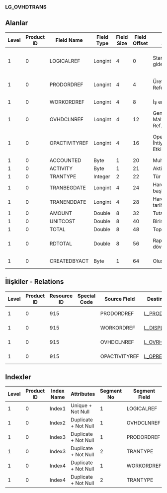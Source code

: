 ### LG_OVHDTRANS

## Alanlar

**Level**|**Product ID**|**Field Name**|**Field Type**|**Field Size**|**Field Offset**|**Türkçe Açıklama**|**Expression**
-----|-----|-----|-----|-----|-----|-----|-----
1|0|LOGICALREF|Longint|4|0|Standart genel gider log. Ref.|Standart OverHead Logical Reference
1|0|PRODORDREF|Longint|4|4|Üretim Emri Referansı|Production Order Reference
1|0|WORKORDREF|Longint|4|8|İş emirleri ref.|Work Ordr Reference
1|0|OVHDCLNREF|Longint|4|12|Genel gider - Malzeme satırı Ref.|Overhead Item Line Reference
1|0|OPACTIVITYREF|Longint|4|16|Operasyon İhtiyaçları Etkinliği Ref.|Operation Requirements Activity Reference
1|0|ACCOUNTED|Byte|1|20|Muhasebeleşmiş|Accounted
1|0|ACTIVITY|Byte|1|21|Aktivite|Activity
1|0|TRANTYPE|Integer|2|22|Tür|Type
1|0|TRANBEGDATE|Longint|4|24|Hareket başlangıç tarihi|Transaction Begin Date
1|0|TRANENDDATE|Longint|4|28|Hareket bitiş tarihi|Transaction End Date
1|0|AMOUNT|Double|8|32|Tutar|Amount
1|0|UNITCOST|Double|8|40|Birim maliyeti|Unit Cost
1|0|TOTAL|Double|8|48|Toplam|Total
1|0|RDTOTAL|Double|8|56|Raporlama dövizi - Toplam|Reporting Currency - Total
1|0|CREATEDBYACT|Byte|1|64|Oluşturan|Created By Actual

## İlişkiler - Relations
**Level**|**Product ID**|**Resource ID**|**Special Code**|**Source Field**|**Destination Table**|**Destination Field**|**Relation Type**|**Extra Condition**
-----|-----|-----|-----|-----|-----|-----|-----|-----
1|0|915||PRODORDREF|[L_PRODORD](../LG_PRODORD "L_PRODORD")|LOGICALREF|one-to-one|
1|0|915||WORKORDREF|[L_DISPLINE](../LG_DISPLINE "L_DISPLINE")|LOGICALREF|one-to-one|
1|0|915||OVHDCLNREF|[L_OVRHDCENTERLN](../LG_OVRHDCENTERLN "L_OVRHDCENTERLN")|LOGICALREF|one-to-one|
1|0|915||OPACTIVITYREF|[L_OPREQACTIVITY](../LG_OPREQACTIVITY "L_OPREQACTIVITY")|LOGICALREF|one-to-one|

## Indexler
**Level**|**Product ID**|**Index Name**|**Attributes**|**Segment No**|**Segment Field**|**Sense**
-----|-----|-----|-----|-----|-----|-----
1|0|Index1|Unique + Not Null|1|LOGICALREF|Ascending
1|0|Index2|Duplicate + Not Null|1|OVHDCLNREF|Ascending
1|0|Index3|Duplicate + Not Null|1|PRODORDREF|Ascending
1|0|Index3|Duplicate + Not Null|2|TRANTYPE|Ascending
1|0|Index4|Duplicate + Not Null|1|WORKORDREF|Ascending
1|0|Index4|Duplicate + Not Null|2|TRANTYPE|Ascending
